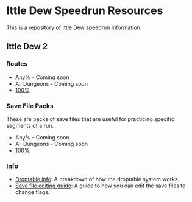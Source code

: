 # Ittle Dew Speedrun Resources

This is a repository of Ittle Dew speedrun information.

## Ittle Dew 2

### Routes
- Any% - Coming soon
- All Dungeons - Coming soon
- [100%](/Routes/100%25%20Route.md)

### Save File Packs
These are packs of save files that are useful for practicing specific segments of a run.

- Any% - Coming soon
- All Dungeons - Coming soon
- [100%](/Saves/100%25.zip)

### Info
- [Droptable info](/Info/Droptable%20Data.md): A breakdown of how the droptable system works.
- [Save file editing guide](/Info/Save%20File%20Editing%20Guide.md): A guide to how you can edit the save files to change flags.